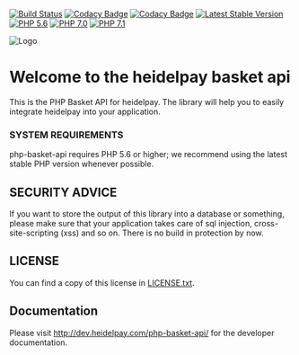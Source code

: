 [![Build Status](https://travis-ci.org/heidelpay/php-basket-api.svg?branch=develop)](https://travis-ci.org/heidelpay/php-basket-api)
[![Codacy Badge](https://api.codacy.com/project/badge/Grade/13dd225543524c93b2a9400e4b343fe1)](https://www.codacy.com/app/heidelpay/php-basket-api?utm_source=github.com&amp;utm_medium=referral&amp;utm_content=heidelpay/php-basket-api&amp;utm_campaign=Badge_Grade)
[![Codacy Badge](https://api.codacy.com/project/badge/Coverage/13dd225543524c93b2a9400e4b343fe1)](https://www.codacy.com/app/heidelpay/php-basket-api?utm_source=github.com&utm_medium=referral&utm_content=heidelpay/php-basket-api&utm_campaign=Badge_Coverage)
[![Latest Stable Version](https://poser.pugx.org/heidelpay/php-basket-api/v/stable)](https://packagist.org/packages/heidelpay/php-basket-api)
[![PHP 5.6](https://img.shields.io/badge/php-5.6-blue.svg)](http://www.php.net)
[![PHP 7.0](https://img.shields.io/badge/php-7.0-blue.svg)](http://www.php.net)
[![PHP 7.1](https://img.shields.io/badge/php-7.1-blue.svg)](http://www.php.net)

![Logo](https://dev.heidelpay.com/devHeidelpay_400_180.jpg)

# Welcome to the heidelpay basket api

This is the PHP Basket API for heidelpay. The library will help you to easily integrate heidelpay into your application.

### SYSTEM REQUIREMENTS

php-basket-api requires PHP 5.6 or higher; we recommend using the
latest stable PHP version whenever possible.

## SECURITY ADVICE
If you want to store the output of this library into a database or something, please make sure that your
application takes care of sql injection, cross-site-scripting (xss) and so on. There is no build in protection
by now.

## LICENSE

You can find a copy of this license in [LICENSE.txt](LICENSE.txt).

## Documentation

Please visit http://dev.heidelpay.com/php-basket-api/ for the developer documentation.
